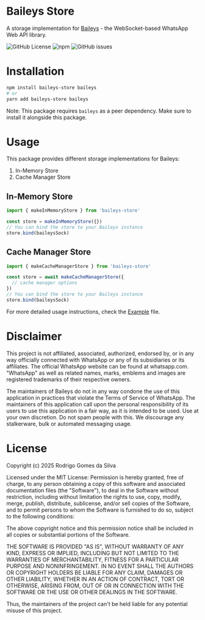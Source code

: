 # Baileys Store

A storage implementation for [Baileys](https://github.com/WhiskeySockets/Baileys) - the WebSocket-based WhatsApp Web API library.

![GitHub License](https://img.shields.io/github/license/rodrigogs/baileys-store)
![npm](https://img.shields.io/npm/v/baileys-store)
![GitHub issues](https://img.shields.io/github/issues/rodrigogs/baileys-store)

# Installation

```bash
npm install baileys-store baileys
# or
yarn add baileys-store baileys
```

Note: This package requires `baileys` as a peer dependency. Make sure to install it alongside this package.

# Usage

This package provides different storage implementations for Baileys:

1. In-Memory Store
2. Cache Manager Store

## In-Memory Store

```typescript
import { makeInMemoryStore } from 'baileys-store'

const store = makeInMemoryStore({})
// You can bind the store to your Baileys instance
store.bind(baileysSock)
```

## Cache Manager Store

```typescript
import { makeCacheManagerStore } from 'baileys-store'

const store = await makeCacheManagerStore({
  // cache manager options
})
// You can bind the store to your Baileys instance
store.bind(baileysSock)
```

For more detailed usage instructions, check the [Example](Example/example.ts) file.

# Disclaimer
This project is not affiliated, associated, authorized, endorsed by, or in any way officially connected with WhatsApp or any of its subsidiaries or its affiliates.
The official WhatsApp website can be found at whatsapp.com. "WhatsApp" as well as related names, marks, emblems and images are registered trademarks of their respective owners.

The maintainers of Baileys do not in any way condone the use of this application in practices that violate the Terms of Service of WhatsApp. The maintainers of this application call upon the personal responsibility of its users to use this application in a fair way, as it is intended to be used.
Use at your own discretion. Do not spam people with this. We discourage any stalkerware, bulk or automated messaging usage.

# License
Copyright (c) 2025 Rodrigo Gomes da Silva

Licensed under the MIT License:
Permission is hereby granted, free of charge, to any person obtaining a copy
of this software and associated documentation files (the "Software"), to deal
in the Software without restriction, including without limitation the rights
to use, copy, modify, merge, publish, distribute, sublicense, and/or sell
copies of the Software, and to permit persons to whom the Software is
furnished to do so, subject to the following conditions:

The above copyright notice and this permission notice shall be included in all
copies or substantial portions of the Software.

THE SOFTWARE IS PROVIDED "AS IS", WITHOUT WARRANTY OF ANY KIND, EXPRESS OR
IMPLIED, INCLUDING BUT NOT LIMITED TO THE WARRANTIES OF MERCHANTABILITY,
FITNESS FOR A PARTICULAR PURPOSE AND NONINFRINGEMENT. IN NO EVENT SHALL THE
AUTHORS OR COPYRIGHT HOLDERS BE LIABLE FOR ANY CLAIM, DAMAGES OR OTHER
LIABILITY, WHETHER IN AN ACTION OF CONTRACT, TORT OR OTHERWISE, ARISING FROM,
OUT OF OR IN CONNECTION WITH THE SOFTWARE OR THE USE OR OTHER DEALINGS IN THE
SOFTWARE.

Thus, the maintainers of the project can't be held liable for any potential misuse of this project.
